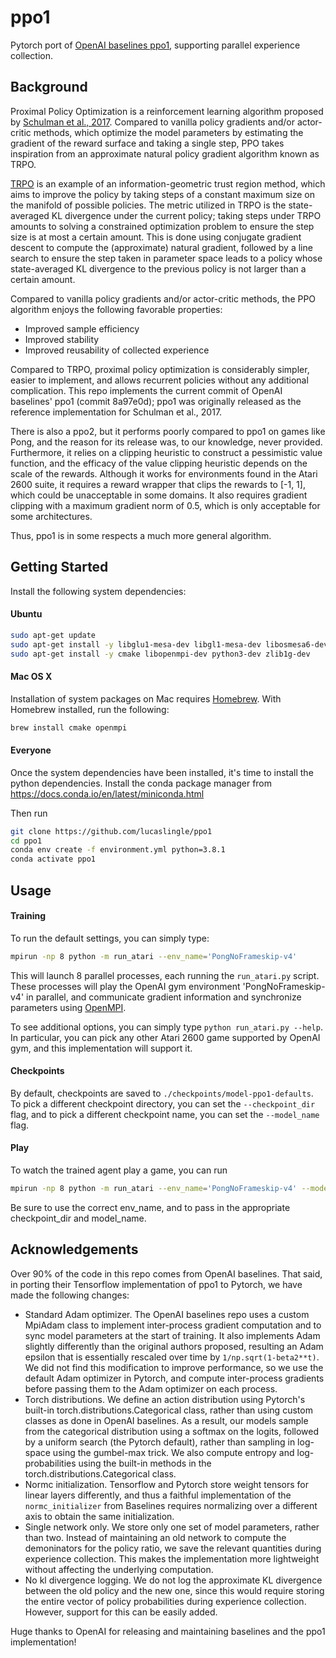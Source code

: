 # ppo1
Pytorch port of [OpenAI baselines ppo1](https://github.com/openai/baselines/tree/master/baselines/ppo1), supporting parallel experience collection. 

## Background
Proximal Policy Optimization is a reinforcement learning algorithm proposed by [Schulman et al., 2017](https://arxiv.org/abs/1707.06347). 
Compared to vanilla policy gradients and/or actor-critic methods, which optimize the model parameters by estimating the gradient of the reward surface
and taking a single step, PPO takes inspiration from an approximate natural policy gradient algorithm known as TRPO.

[TRPO](https://arxiv.org/abs/1502.05477) is an example of an information-geometric trust region method, which aims to improve the policy by taking steps of a constant maximum size on the manifold of possible policies.
The metric utilized in TRPO is the state-averaged KL divergence under the current policy; taking steps under TRPO amounts to solving a constrained optimization problem 
to ensure the step size is at most a certain amount. This is done using conjugate gradient descent to compute the (approximate) natural gradient, followed by a line search 
to ensure the step taken in parameter space leads to a policy whose state-averaged KL divergence to the previous policy is not larger than a certain amount. 

Compared to vanilla policy gradients and/or actor-critic methods, the PPO algorithm enjoys the following favorable properties:
- Improved sample efficiency
- Improved stability
- Improved reusability of collected experience

Compared to TRPO, proximal policy optimization is considerably simpler, easier to implement, and allows recurrent policies without any additional complication. 
This repo implements the current commit of OpenAI baselines' ppo1 (commit 8a97e0d); ppo1 was originally released as the reference implementation for Schulman et al., 2017. 

There is also a ppo2, but it performs poorly compared to ppo1 on games like Pong, and the reason for its release was, to our knowledge, never provided. 
Furthermore, it relies on a clipping heuristic to construct a pessimistic value function, and the efficacy of the value clipping heuristic depends on the scale of the rewards.
Although it works for environments found in the Atari 2600 suite, it requires a reward wrapper that clips the rewards to [-1, 1], which could be unacceptable in some domains.
It also requires gradient clipping with a maximum gradient norm of 0.5, which is only acceptable for some architectures.

Thus, ppo1 is in some respects a much more general algorithm. 

## Getting Started

Install the following system dependencies:
#### Ubuntu     
```bash
sudo apt-get update
sudo apt-get install -y libglu1-mesa-dev libgl1-mesa-dev libosmesa6-dev xvfb ffmpeg curl patchelf libglfw3 libglfw3-dev cmake zlib1g zlib1g-dev swig
sudo apt-get install -y cmake libopenmpi-dev python3-dev zlib1g-dev
```

#### Mac OS X
Installation of system packages on Mac requires [Homebrew](https://brew.sh). With Homebrew installed, run the following:
```bash
brew install cmake openmpi
```

#### Everyone
Once the system dependencies have been installed, it's time to install the python dependencies. 
Install the conda package manager from https://docs.conda.io/en/latest/miniconda.html

Then run
```bash
git clone https://github.com/lucaslingle/ppo1
cd ppo1
conda env create -f environment.yml python=3.8.1
conda activate ppo1
```

## Usage

#### Training
To run the default settings, you can simply type:
```bash
mpirun -np 8 python -m run_atari --env_name='PongNoFrameskip-v4'
```

This will launch 8 parallel processes, each running the ```run_atari.py``` script. These processes will play the OpenAI gym environment 'PongNoFrameskip-v4' in parallel, 
and communicate gradient information and synchronize parameters using [OpenMPI](https://www.open-mpi.org/).

To see additional options, you can simply type ```python run_atari.py --help```. In particular, you can pick any other Atari 2600 game supported by OpenAI gym, 
and this implementation will support it. 

#### Checkpoints
By default, checkpoints are saved to ```./checkpoints/model-ppo1-defaults```. To pick a different checkpoint directory, 
you can set the ```--checkpoint_dir``` flag, and to pick a different checkpoint name, you can set the ```--model_name``` flag.

#### Play
To watch the trained agent play a game, you can run
```bash
mpirun -np 8 python -m run_atari --env_name='PongNoFrameskip-v4' --mode=play
```
Be sure to use the correct env_name, and to pass in the appropriate checkpoint_dir and model_name.

## Acknowledgements

Over 90% of the code in this repo comes from OpenAI baselines. That said, in porting their Tensorflow implementation of ppo1 to Pytorch, we have made the following changes:

* Standard Adam optimizer. The OpenAI baselines repo uses a custom MpiAdam class to implement inter-process gradient computation and to sync model parameters at the start of training.
  It also implements Adam slightly differently than the original authors proposed, resulting an Adam epsilon that is essentially rescaled over time by ```1/np.sqrt(1-beta2**t)```. We did not find this modification to improve performance, so we use the default Adam optimizer in Pytorch, and compute inter-process gradients before passing them to the Adam optimizer on each process.
* Torch distributions. We define an action distribution using Pytorch's built-in torch.distributions.Categorical class, rather than using custom classes as done in OpenAI baselines. As a result, our models sample from the categorical distribution using a softmax on the logits, followed by a uniform search (the Pytorch default), rather than sampling in log-space using the gumbel-max trick. We also compute entropy and log-probabilities using the built-in methods in the torch.distributions.Categorical class.
* Normc initialization. Tensorflow and Pytorch store weight tensors for linear layers differently, and thus a faithful implementation of the ```normc_initializer``` from Baselines requires normalizing over a different axis to obtain the same initialization. 
* Single network only. We store only one set of model parameters, rather than two. Instead of maintaining an old network to compute the demoninators for the policy ratio, we save the relevant quantities during experience collection. This makes the implementation more lightweight without affecting the underlying computation.
* No kl divergence logging. We do not log the approximate KL divergence between the old policy and the new one, since this would require storing the entire vector of policy probabilities during experience collection. However, support for this can be easily added.

Huge thanks to OpenAI for releasing and maintaining baselines and the ppo1 implementation!

